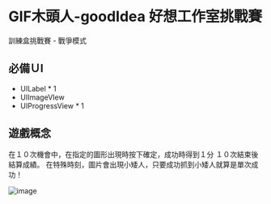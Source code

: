 # GIF木頭人-goodIdea 好想工作室挑戰賽
訓練盒挑戰賽 - 戰爭模式 

## 必備ＵI
- UILabel * 1
- UIImageVIew 
- UIProgressView * 1

## 遊戲概念

在１０次機會中，在指定的圖形出現時按下確定，成功時得到１分
１０次結束後結算成績。
在特殊時刻，圖片會出現小矮人，只要成功抓到小矮人就算是單次成功！


![image](https://github.com/ytyubox/GIFStop-goodIdea/blob/master/GIF1.gif)

